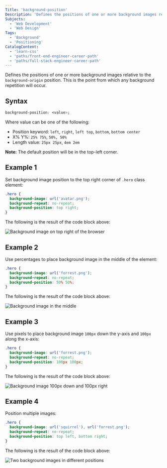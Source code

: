 ```yaml
---
Title: 'background-position'
Description: 'Defines the positions of one or more background images relative to the background-origin position. This is the point from which any background repetition will occur.'
Subjects:
  - 'Web Development'
  - 'Web Design'
Tags:
  - 'Background'
  - 'Positioning'
CatalogContent:
  - 'learn-css'
  - 'paths/front-end-engineer-career-path'
  - 'paths/full-stack-engineer-career-path'
---
```


Defines the positions of one or more background images relative to the `background-origin` position. This is the point from which any background repetition will occur.

## Syntax

```css
background-position: <value>;
```

Where value can be one of the following:

- Position keyword: `left`, `right`, `left top`, `bottom`, `bottom center`
- X% Y%: `25% 75%`, `50%, 50%`
- Length value: `25px 25px`, `4em 2em`

**Note:** The default position will be in the top-left corner.

## Example 1

Set background image position to the top right corner of `.hero` class element:

```css
.hero {
  background-image: url('avatar.png');
  background-repeat: no-repeat;
  background-position: top right;
}
```

The following is the result of the code block above:

![Background image on top right of the browser](https://raw.githubusercontent.com/Codecademy/docs/main/media/background-position-example-1.png)

## Example 2

Use percentages to place background image in the middle of the element:

```css
.hero {
  background-image: url('forrest.png');
  background-repeat: no-repeat;
  background-position: 50% 50%;
}
```

The following is the result of the code block above:

![Background image in the middle](https://raw.githubusercontent.com/Codecademy/docs/main/media/background-position-example-2.png)

## Example 3

Use pixels to place background image `100px` down the y-axis and `100px` along the x-axis:

```css
.hero {
  background-image: url('forrest.png');
  background-repeat: no-repeat;
  background-position: 100px 100px;
}
```

The following is the result of the code block above:

![Background image 100px down and 100px right](https://raw.githubusercontent.com/Codecademy/docs/main/media/background-position-example-3.png)

## Example 4

Position multiple images:

```css
.hero {
  background-image: url('squirrel'), url('forrest.png');
  background-repeat: no-repeat;
  background-position: top left, bottom right;
}
```

The following is the result of the code block above:

![Two background images in different positions](https://raw.githubusercontent.com/Codecademy/docs/main/media/background-position-example-4.png)
